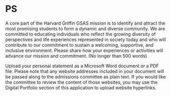 # PS

A core part of the Harvard Griffin GSAS mission is to identify and attract the most promising students to form a dynamic and diverse community. We are committed to educating individuals who reflect the growing diversity of perspectives and life experiences represented in society today and who will contribute to our commitment to sustain a welcoming, supportive, and inclusive environment. Please share how your experiences or activities will advance our mission and commitment. (No longer than 500 words)

Upload your personal statement as a Microsoft Word document or a PDF file. Please note that any website addresses included in your document will be passed along to the admissions committee as plain text. If you would like the committee to review the content of those websites, you may use the Digital Portfolio section of this application to upload website hyperlinks.